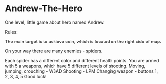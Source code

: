# Andrew-The-Hero
One level, little game about hero named Andrew.

Rules:

The main target is to achieve coin, which is located on the right side of map.

On your way there are many enemies - spiders.

Each spider has a different color and different health points.
You are armed with 5 a weapons, which have 5 different levels of shooting. 
Moving, jumping, crouching - WSAD
Shooting - LPM
Changing weapon - buttons 1, 2, 3, 4, 5
Good luck!
